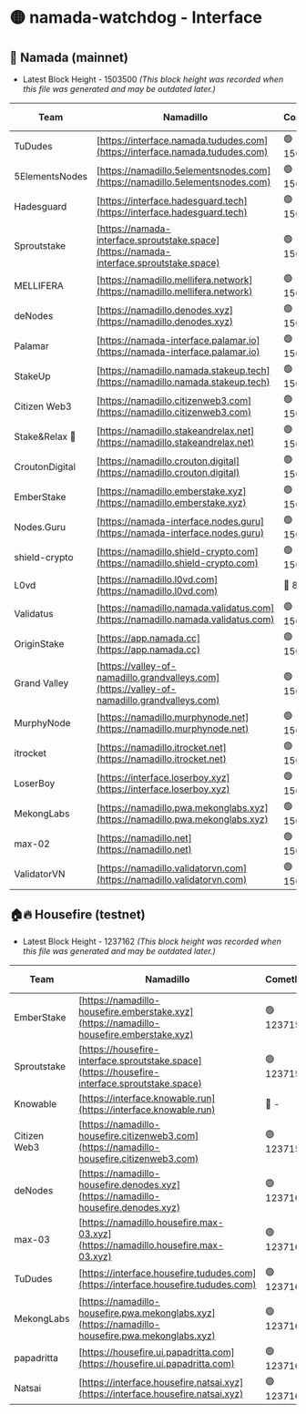 # 🟡 namada-watchdog - Interface

## 🚀 Namada (mainnet)
- Latest Block Height - 1503500 *(This block height was recorded when this file was generated and may be outdated later.)*

| Team | Namadillo | CometBFT | Indexer | MASP Indexer |
|-|-|-|-|-|
| TuDudes | [https://interface.namada.tududes.com](https://interface.namada.tududes.com) | 🟢 1503482 | 🟢 1503482 | 🟢 1503482 |
| 5ElementsNodes | [https://namadillo.5elementsnodes.com](https://namadillo.5elementsnodes.com) | 🟢 1503482 | 🟢 1503482 | 🟢 1503482 |
| Hadesguard | [https://interface.hadesguard.tech](https://interface.hadesguard.tech) | 🟢 1503483 | 🟢 1503483 | 🔴 - |
| Sproutstake | [https://namada-interface.sproutstake.space](https://namada-interface.sproutstake.space) | 🟢 1503484 | 🟢 1503484 | 🟢 1503484 |
| MELLIFERA | [https://namadillo.mellifera.network](https://namadillo.mellifera.network) | 🟢 1503485 | 🟢 1503485 | 🟢 1503485 |
| deNodes | [https://namadillo.denodes.xyz](https://namadillo.denodes.xyz) | 🟢 1503486 | 🟢 1503486 | 🟢 1503486 |
| Palamar | [https://namada-interface.palamar.io](https://namada-interface.palamar.io) | 🟢 1503486 | 🟢 1503486 | 🟢 1503487 |
| StakeUp | [https://namadillo.namada.stakeup.tech](https://namadillo.namada.stakeup.tech) | 🟢 1503487 | 🟢 1503487 | 🟢 1503486 |
| Citizen Web3 | [https://namadillo.citizenweb3.com](https://namadillo.citizenweb3.com) | 🟢 1503487 | 🔴 1452657 | 🟢 1503485 |
| Stake&Relax 🦥 | [https://namadillo.stakeandrelax.net](https://namadillo.stakeandrelax.net) | 🟢 1503488 | 🟢 1503488 | 🟢 1503488 |
| CroutonDigital | [https://namadillo.crouton.digital](https://namadillo.crouton.digital) | 🟢 1503489 | 🔴 1338918 | 🟢 1503489 |
| EmberStake | [https://namadillo.emberstake.xyz](https://namadillo.emberstake.xyz) | 🟢 1503489 | 🟢 1503489 | 🟢 1503489 |
| Nodes.Guru | [https://namada-interface.nodes.guru](https://namada-interface.nodes.guru) | 🟢 1503490 | 🟢 1503490 | 🟢 1503490 |
| shield-crypto | [https://namadillo.shield-crypto.com](https://namadillo.shield-crypto.com) | 🟢 1503490 | 🟢 1503490 | 🟢 1503491 |
| L0vd | [https://namadillo.l0vd.com](https://namadillo.l0vd.com) | 🔴 894059 | 🔴 1294896 | 🔴 894059 |
| Validatus | [https://namadillo.namada.validatus.com](https://namadillo.namada.validatus.com) | 🟢 1503492 | 🔴 1338199 | 🟢 1503492 |
| OriginStake | [https://app.namada.cc](https://app.namada.cc) | 🟢 1503492 | 🟢 1503492 | 🟢 1503492 |
| Grand Valley | [https://valley-of-namadillo.grandvalleys.com](https://valley-of-namadillo.grandvalleys.com) | 🟢 1503492 | 🟢 1503492 | 🟢 1503492 |
| MurphyNode | [https://namadillo.murphynode.net](https://namadillo.murphynode.net) | 🟢 1503493 | 🟢 1503493 | 🔴 - |
| itrocket | [https://namadillo.itrocket.net](https://namadillo.itrocket.net) | 🟢 1503494 | 🔴 1339267 | 🔴 - |
| LoserBoy | [https://interface.loserboy.xyz](https://interface.loserboy.xyz) | 🟢 1503495 | 🟢 1503495 | 🔴 - |
| MekongLabs | [https://namadillo.pwa.mekonglabs.xyz](https://namadillo.pwa.mekonglabs.xyz) | 🟢 1503499 | 🟢 1503499 | 🟢 1503499 |
| max-02 | [https://namadillo.net](https://namadillo.net) | 🟢 1503500 | 🟢 1503499 | 🟢 1503499 |
| ValidatorVN | [https://namadillo.validatorvn.com](https://namadillo.validatorvn.com) | 🟢 1503500 | 🟢 1503500 | 🟢 1503500 |

## 🏠🔥 Housefire (testnet)
- Latest Block Height - 1237162 *(This block height was recorded when this file was generated and may be outdated later.)*

| Team | Namadillo | CometBFT | Indexer | MASP Indexer |
|-|-|-|-|-|
| EmberStake | [https://namadillo-housefire.emberstake.xyz](https://namadillo-housefire.emberstake.xyz) | 🟢 1237158 | 🟢 1237157 | 🔴 1083022 |
| Sproutstake | [https://housefire-interface.sproutstake.space](https://housefire-interface.sproutstake.space) | 🟢 1237158 | 🟢 1237158 | 🟢 1237158 |
| Knowable | [https://interface.knowable.run](https://interface.knowable.run) | 🔴 - | 🔴 - | 🔴 - |
| Citizen Web3 | [https://namadillo-housefire.citizenweb3.com](https://namadillo-housefire.citizenweb3.com) | 🟢 1237159 | 🔴 1162824 | 🔴 - |
| deNodes | [https://namadillo-housefire.denodes.xyz](https://namadillo-housefire.denodes.xyz) | 🟢 1237160 | 🟢 1237160 | 🟢 1237160 |
| max-03 | [https://namadillo.housefire.max-03.xyz](https://namadillo.housefire.max-03.xyz) | 🟢 1237161 | 🟢 1237161 | 🟢 1237161 |
| TuDudes | [https://interface.housefire.tududes.com](https://interface.housefire.tududes.com) | 🟢 1237161 | 🟢 1237161 | 🟢 1237161 |
| MekongLabs | [https://namadillo-housefire.pwa.mekonglabs.xyz](https://namadillo-housefire.pwa.mekonglabs.xyz) | 🟢 1237161 | 🟢 1237161 | 🔴 1083022 |
| papadritta | [https://housefire.ui.papadritta.com](https://housefire.ui.papadritta.com) | 🟢 1237162 | 🔴 972185 | 🟢 1237162 |
| Natsai | [https://interface.housefire.natsai.xyz](https://interface.housefire.natsai.xyz) | 🟢 1237162 | 🟢 1237162 | 🟢 1237162 |

